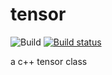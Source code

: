 # tensor

![Build](https://github.com/keosu/tensor/workflows/CMake/badge.svg)
[![Build status](https://travis-ci.org/keosu/tensor.svg?branch=master)](https://travis-ci.org/keosu/tensor)  

a c++ tensor class
